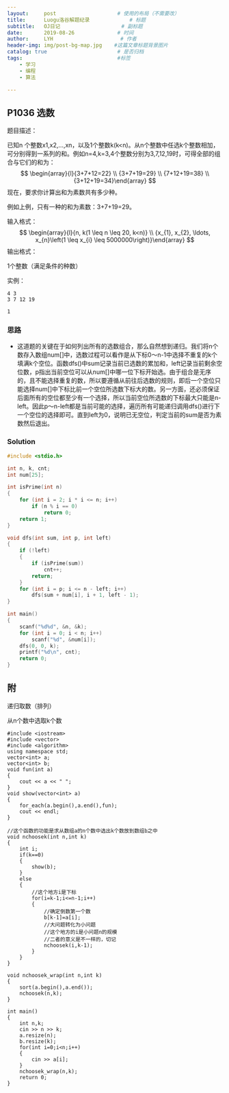 ```yaml
---
layout:     post                    # 使用的布局（不需要改）
title:      Luogu洛谷解题纪录	           	# 标题 
subtitle:   OJ日记					# 副标题
date:       2019-08-26              # 时间
author:     LYH                      # 作者
header-img: img/post-bg-map.jpg    #这篇文章标题背景图片
catalog: true                       # 是否归档
tags:                               #标签
    - 学习
    - 编程
    - 算法

---
```


## P1036 选数

题目描述：

已知n 个整数x1,x2,…,xn，以及1个整数k(k<n)。从n个整数中任选k个整数相加，可分别得到一系列的和。例如n=4,k=3,4个整数分别为3,7,12,19时，可得全部的组合与它们的和为：
$$
\begin{array}{l}{3+7+12=22} \\ {3+7+19=29} \\ {7+12+19=38} \\ {3+12+19=34}\end{array}
$$
现在，要求你计算出和为素数共有多少种。

例如上例，只有一种的和为素数：3+7+19=29。

输入格式：
$$
\begin{array}{l}{n, k(1 \leq n \leq 20, k<n)} \\ {x_{1}, x_{2}, \ldots, x_{n}\left(1 \leq x_{i} \leq 5000000\right)}\end{array}
$$
输出格式：

1个整数（满足条件的种数）

实例：

```
4 3
3 7 12 19

1
```

### 思路

* 这道题的关键在于如何列出所有的选数组合，那么自然想到递归。我们将n个数存入数组num[]中，选数过程可以看作是从下标0～n-1中选择不重复的k个填满k个空位。函数dfs()中sum记录当前已选数的累加和，left记录当前剩余空位数，p指出当前空位可以从num[]中哪一位下标开始选。由于组合是无序的，且不能选择重复的数，所以要遵循从前往后选数的规则，即后一个空位只能选择num[]中下标比前一个空位所选数下标大的数。另一方面，还必须保证后面所有的空位都至少有一个选择，所以当前空位所选数的下标最大只能是n-left。因此p～n-left都是当前可能的选择，遍历所有可能递归调用dfs()进行下一个空位的选择即可。直到left为0，说明已无空位，判定当前的sum是否为素数然后退出。 


### Solution

```c++
#include <stdio.h>

int n, k, cnt;
int num[25];

int isPrime(int n)
{
    for (int i = 2; i * i <= n; i++)
        if (n % i == 0)
            return 0;
    return 1;
}

void dfs(int sum, int p, int left)
{
    if (!left)
    {
        if (isPrime(sum))
            cnt++;
        return;
    }
    for (int i = p; i <= n - left; i++)
        dfs(sum + num[i], i + 1, left - 1);
}

int main()
{
    scanf("%d%d", &n, &k);
    for (int i = 0; i < n; i++)
        scanf("%d", &num[i]);
    dfs(0, 0, k);
    printf("%d\n", cnt);
    return 0;
}
```

## 附

递归取数（排列）

从n个数中选取k个数

```
#include <iostream>
#include <vector>
#include <algorithm>
using namespace std;
vector<int> a;
vector<int> b;
void fun(int a)
{
	cout << a << " ";
}
void show(vector<int> a)
{
	for_each(a.begin(),a.end(),fun);
	cout << endl;
}

//这个函数的功能是求从数组a的n个数中选出k个数放到数组b之中
void nchoosek(int n,int k)
{
	int i;
	if(k==0)
	{
		show(b);
	}
	else
	{   
		//这个地方i是下标
		for(i=k-1;i<=n-1;i++)
		{
			//确定倒数第一个数
			b[k-1]=a[i];
			//大问题转化为小问题
			//这个地方的i是小问题n的规模
			//二者的意义是不一样的，切记
			nchoosek(i,k-1);
		}
	}
}

void nchoosek_wrap(int n,int k)
{
	sort(a.begin(),a.end());
	nchoosek(n,k);
}

int main()
{
	int n,k;
	cin >> n >> k;
    a.resize(n);
    b.resize(k);
	for(int i=0;i<n;i++)
	{
		cin >> a[i];
	}
	nchoosek_wrap(n,k);
	return 0;
}
```

